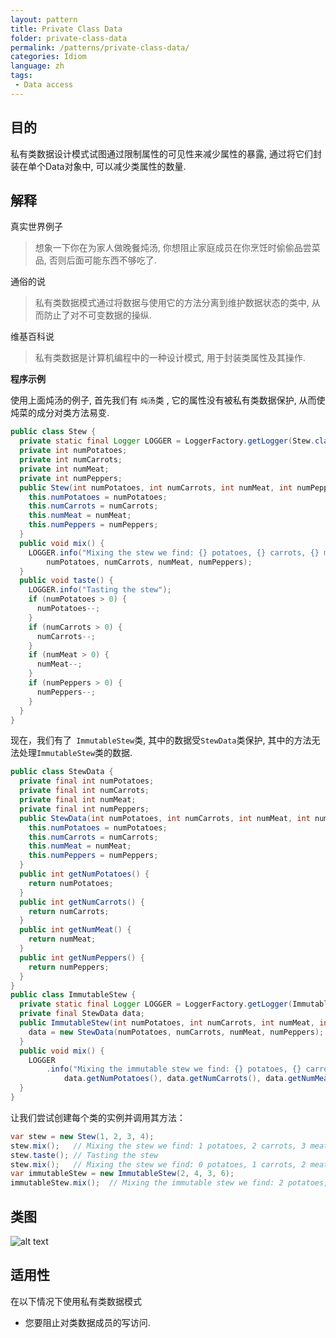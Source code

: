 ```yaml
---
layout: pattern
title: Private Class Data
folder: private-class-data
permalink: /patterns/private-class-data/
categories: Idiom
language: zh
tags:
 - Data access
---
```


## 目的

私有类数据设计模式试图通过限制属性的可见性来减少属性的暴露,  通过将它们封装在单个Data对象中, 可以减少类属性的数量.

## 解释

真实世界例子

> 想象一下你在为家人做晚餐炖汤, 你想阻止家庭成员在你烹饪时偷偷品尝菜品, 否则后面可能东西不够吃了.

通俗的说

> 私有类数据模式通过将数据与使用它的方法分离到维护数据状态的类中, 从而防止了对不可变数据的操纵.

维基百科说

> 私有类数据是计算机编程中的一种设计模式, 用于封装类属性及其操作.

**程序示例**

使用上面炖汤的例子, 首先我们有 `炖汤`类 , 它的属性没有被私有类数据保护, 从而使炖菜的成分对类方法易变.

```java
public class Stew {
  private static final Logger LOGGER = LoggerFactory.getLogger(Stew.class);
  private int numPotatoes;
  private int numCarrots;
  private int numMeat;
  private int numPeppers;
  public Stew(int numPotatoes, int numCarrots, int numMeat, int numPeppers) {
    this.numPotatoes = numPotatoes;
    this.numCarrots = numCarrots;
    this.numMeat = numMeat;
    this.numPeppers = numPeppers;
  }
  public void mix() {
    LOGGER.info("Mixing the stew we find: {} potatoes, {} carrots, {} meat and {} peppers",
        numPotatoes, numCarrots, numMeat, numPeppers);
  }
  public void taste() {
    LOGGER.info("Tasting the stew");
    if (numPotatoes > 0) {
      numPotatoes--;
    }
    if (numCarrots > 0) {
      numCarrots--;
    }
    if (numMeat > 0) {
      numMeat--;
    }
    if (numPeppers > 0) {
      numPeppers--;
    }
  }
}
```

现在，我们有了` ImmutableStew`类, 其中的数据受`StewData`类保护, 其中的方法无法处理`ImmutableStew`类的数据.

```java
public class StewData {
  private final int numPotatoes;
  private final int numCarrots;
  private final int numMeat;
  private final int numPeppers;
  public StewData(int numPotatoes, int numCarrots, int numMeat, int numPeppers) {
    this.numPotatoes = numPotatoes;
    this.numCarrots = numCarrots;
    this.numMeat = numMeat;
    this.numPeppers = numPeppers;
  }
  public int getNumPotatoes() {
    return numPotatoes;
  }
  public int getNumCarrots() {
    return numCarrots;
  }
  public int getNumMeat() {
    return numMeat;
  }
  public int getNumPeppers() {
    return numPeppers;
  }
}
public class ImmutableStew {
  private static final Logger LOGGER = LoggerFactory.getLogger(ImmutableStew.class);
  private final StewData data;
  public ImmutableStew(int numPotatoes, int numCarrots, int numMeat, int numPeppers) {
    data = new StewData(numPotatoes, numCarrots, numMeat, numPeppers);
  }
  public void mix() {
    LOGGER
        .info("Mixing the immutable stew we find: {} potatoes, {} carrots, {} meat and {} peppers",
            data.getNumPotatoes(), data.getNumCarrots(), data.getNumMeat(), data.getNumPeppers());
  }
}
```

让我们尝试创建每个类的实例并调用其方法：

```java
var stew = new Stew(1, 2, 3, 4);
stew.mix();   // Mixing the stew we find: 1 potatoes, 2 carrots, 3 meat and 4 peppers
stew.taste(); // Tasting the stew
stew.mix();   // Mixing the stew we find: 0 potatoes, 1 carrots, 2 meat and 3 peppers
var immutableStew = new ImmutableStew(2, 4, 3, 6);
immutableStew.mix();  // Mixing the immutable stew we find: 2 potatoes, 4 carrots, 3 meat and 6 peppers
```

## 类图

![alt text](../etc/private-class-data/etc/private-class-data.png "Private Class Data")

## 适用性

在以下情况下使用私有类数据模式

* 您要阻止对类数据成员的写访问.
